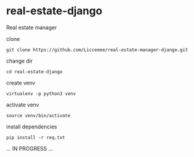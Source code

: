 # real-estate-django
Real estate manager

clone

```git clone https://github.com/Licceeee/real-estate-manager-django.git```

change dir

```cd real-estate-django```

create venv

```virtualenv -p python3 venv```

activate venv

```source venv/bin/activate```

install dependencies

```pip install -r req.txt```



 ... IN PROGRESS ...
